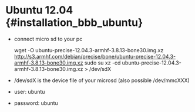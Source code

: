 Ubuntu 12.04 {#installation_bbb_ubuntu}
============

* connect micro sd to your pc


    wget -O ubuntu-precise-12.04.3-armhf-3.8.13-bone30.img.xz http://s3.armhf.com/debian/precise/bone/ubuntu-precise-12.04.3-armhf-3.8.13-bone30.img.xz
    sudo su
    xz -cd ubuntu-precise-12.04.3-armhf-3.8.13-bone30.img.xz > /dev/sdX


* /dev/sdX is the device file of your microsd (also possible /dev/mmcXXX)
* user: ubuntu
* password: ubuntu
